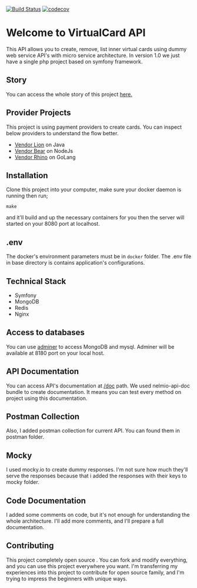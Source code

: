 [![Build Status](https://travis-ci.org/MehGokalp/virtual-card.svg?branch=master)](https://travis-ci.org/MehGokalp/virtual-card) [![codecov](https://codecov.io/gh/MehGokalp/virtual-card/branch/master/graph/badge.svg)](https://codecov.io/gh/MehGokalp/virtual-card)

# Welcome to VirtualCard API
This API allows you to create, remove, list inner virtual cards using dummy web service API's with micro service architecture. In version 1.0 we just have a single php project based on symfony framework. 

## Story
You can access the whole story of this project [here.](https://github.com/MehGokalp/virtual-card/blob/master/docs/story.md)

## Provider Projects
This project is using payment providers to create cards. You can inspect below providers to understand the flow better.

 - [Vendor Lion](https://github.com/MehGokalp/vendor-lion) on Java
 - [Vendor Bear](https://github.com/MehGokalp/vendor-bear) on NodeJs
 - [Vendor Rhino](https://github.com/MehGokalp/vendor-rhino) on GoLang

## Installation
Clone this project into your computer, make sure your docker daemon is running then run;

    make
and it'll build and up the necessary containers for you then the server will started on your 8080 port at localhost.

## .env
The docker's environment parameters must be in ``docker`` folder. The .env file in base directory is contains application's configurations. 

## Technical Stack

 - Symfony
 - MongoDB
 - Redis
 - Nginx

## Access to databases
You can use [adminer](https://github.com/vrana/adminer) to access MongoDB and mysql. Adminer will be available at 8180 port on your local host.

## API Documentation
You can access API's documentation at [/doc](http://localhost:8080/doc) path. We used nelmio-api-doc bundle to create documentation. It means you can test every method on project using this documentation.

## Postman Collection
Also, I added postman collection for current API. You can found them in postman folder.

## Mocky
I used mocky.io to create dummy responses. I'm not sure how much they'll serve the responses because that i added the responses with their keys to mocky folder.

## Code Documentation
I added some comments on code, but it's not enough for understanding the whole architecture. I'll add more comments, and I'll prepare a full documentation.

## Contributing
This project completely open source . You can fork and modify everything, and you can use this project everywhere you want. I'm transferring my experiences into this project to contribute for open source family, and I'm trying to impress the beginners with unique ways.
